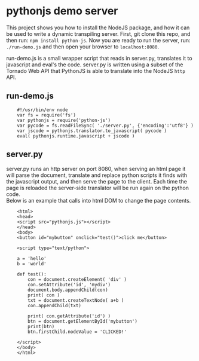 pythonjs demo server
===========================

This project shows you how to install the NodeJS package, and how it can be used to write a dynamic transpiling server.  First, git clone this repo, and then run: `npm install python-js`.  Now you are ready to run the server, run: `./run-demo.js` and then open your browser to `localhost:8080`.

run-demo.js is a small wrapper script that reads in server.py, translates it to javascript and eval's the code.  server.py is written using a subset of the Tornado Web API that PythonJS is able to translate into the NodeJS `http` API.

run-demo.js
-----------

```
	#!/usr/bin/env node
	var fs = require('fs')
	var pythonjs = require('python-js')
	var pycode = fs.readFileSync( './server.py', {'encoding':'utf8'} )
	var jscode = pythonjs.translator.to_javascript( pycode )
	eval( pythonjs.runtime.javascript + jscode )

```

server.py
-----------

server.py runs an http server on port 8080, when serving an html page it will parse the document, translate and replace python scripts it finds with the javascript output, and then serve the page to the client.  Each time the page is reloaded the server-side translator will be run again on the python code.  
Below is an example that calls into html DOM to change the page contents.

```
	<html>
	<head>
	<script src="pythonjs.js"></script>
	</head>
	<body>
	<button id="mybutton" onclick="test()">click me</button>

	<script type="text/python">

	a = 'hello'
	b = 'world'

	def test():
		con = document.createElement( 'div' )
		con.setAttribute('id', 'mydiv')
		document.body.appendChild(con)
		print( con )
		txt = document.createTextNode( a+b )
		con.appendChild(txt)

		print( con.getAttribute('id') )
		btn = document.getElementById('mybutton')
		print(btn)
		btn.firstChild.nodeValue = 'CLICKED!'

	</script>
	</body>
	</html>

```